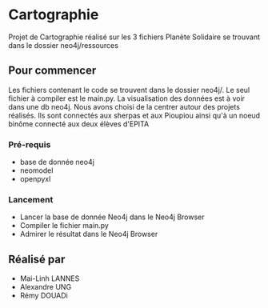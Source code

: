 # Cartographie

Projet de Cartographie réalisé sur les 3 fichiers Planète Solidaire se trouvant dans le dossier neo4j/ressources

## Pour commencer

Les fichiers contenant le code se trouvent dans le dossier neo4j/.
Le seul fichier à compiler est le main.py.
La visualisation des données est à voir dans une db neo4j.
Nous avons choisi de la centrer autour des projets réalisés.
Ils sont connectés aux sherpas et aux Pioupiou ainsi qu'à un noeud binôme connecté aux deux élèves d'EPITA

### Pré-requis

- base de donnée neo4j
- neomodel
- openpyxl

### Lancement

- Lancer la base de donnée Neo4j dans le Neo4j Browser
- Compiler le fichier main.py
- Admirer le résultat dans le Neo4j Browser

## Réalisé par

* Mai-Linh LANNES
* Alexandre UNG
* Rémy DOUADi


